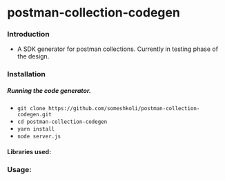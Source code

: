 # postman-collection-codegen

### Introduction
- A SDK generator for postman collections. Currently in  testing phase of the design.

### Installation

##### Running the code generator.
 - ```git clone https://github.com/someshkoli/postman-collection-codegen.git```
 - ```cd postman-collection-codegen```
 - ```yarn install```
 - ```node server.js```

#### Libraries used:


### Usage:
